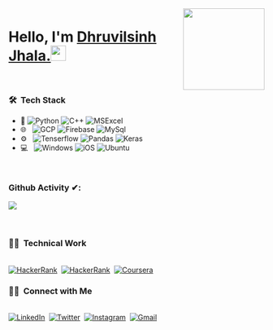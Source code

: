 <img align="right" src="https://i.pinimg.com/originals/e4/26/70/e426702edf874b181aced1e2fa5c6cde.gif" height="160px" width="auto">

<h1 align="left"><strong> Hello, I'm <a href="">Dhruvilsinh Jhala.</a></strong><img src="https://raw.githubusercontent.com/sidbelbase/sidbelbase/master/wave.gif" width="30px">
</h1>


<br/>
<h3> 🛠 &nbsp;Tech Stack</h3>

- :space_invader:
  ![Python](https://img.shields.io/badge/Python-14354C?style=for-the-badge&logo=python&logoColor=white)
  ![C++](https://img.shields.io/badge/c++-%2300599C.svg?style=for-the-badge&logo=c%2B%2B&ogoColor=white) 
  ![MSExcel](https://img.shields.io/badge/Microsoft_Excel-217346?style=for-the-badge&logo=microsoft-excel&logoColor=white) 
- 🌐 &nbsp;
  ![GCP](https://img.shields.io/badge/GoogleCloud-%234285F4.svg?style=for-the-badge&logo=google-cloud&logoColor=white)
  ![Firebase](https://img.shields.io/badge/firebase-%23039BE5.svg?style=for-the-badge&logo=firebase)
  ![MySql](https://img.shields.io/badge/mysql-%2300f.svg?style=for-the-badge&logo=mysql&logoColor=white)
- ⚙️ &nbsp;
  ![Tenserflow](https://img.shields.io/badge/TensorFlow-%23FF6F00.svg?style=for-the-badge&logo=TensorFlow&logoColor=white)
  ![Pandas](https://img.shields.io/badge/pandas-%23150458.svg?style=for-the-badge&logo=pandas&logoColor=white)
  ![Keras](https://img.shields.io/badge/Keras-%23D00000.svg?style=for-the-badge&logo=Keras&logoColor=white)
- 💻 &nbsp;
  ![Windows](https://img.shields.io/badge/Windows-0078D6?style=for-the-badge&logo=windows&logoColor=white)
  ![iOS](https://img.shields.io/badge/iOS-000000?style=for-the-badge&logo=ios&logoColor=white)
  ![Ubuntu](https://img.shields.io/badge/Ubuntu-E95420?style=for-the-badge&logo=ubuntu&logoColor=white)

<br/>



### Github Activity ✔:
<a href="https://github.com/dhruviljhala">
  <img align="center" src="https://github-readme-stats.vercel.app/api/top-langs/?username=dhruviljhala&layout=compact&theme=radical" />
  </a>
<!--<a href="https://github.com/dhruviljhala">
 <img align="left" src="https://github-readme-stats.vercel.app/api?username=dhruviljhala&show_icons=true&theme=radical" alt="Dave's github stats"/>
-->
</a>
<br/>
<br/>
<br/>


<h3> 🤝🏻 &nbsp;Technical Work </h3> 

<p align="left">
<br>
  <a href="https://www.hackerrank.com/dhruviljhala"><img src="https://img.shields.io/badge/-Hackerrank-2EC866?style=for-the-badge&logo=HackerRank&logoColor=white" alt="HackerRank" /></a>&nbsp;
  <a href="https://www.hackerearth.com/@dhruvilsinh1"><img src="https://img.shields.io/badge/HackerEarth-%232C3454.svg?style=for-the-badge&logo=HackerEarth&logoColor=Blue" alt="HackerRank" /></a>&nbsp;
<a href="https://www.coursera.org/user/0d3bd7855740336e4a6dc29ede013359"><img src="https://img.shields.io/badge/Udemy-%23EA5252.svg?style=for-the-badge&logo=Udemy&logoColor=white" alt="Coursera" /></a>&nbsp;

  <br/> 
<p>

  
  
<h3> 🤝🏻 &nbsp;Connect with Me </h3> 
<p align="left">
<br>
<a href="https://www.linkedin.com/in/dhruvilsinh-jhala-451ab7179/"><img src="https://img.shields.io/badge/linkedin-%230077B5.svg?&style=for-the-badge&logo=linkedin&logoColor=white" alt="LinkedIn" /></a>&nbsp;
<a href="https://twitter.com/DataOnATangent"><img src="https://img.shields.io/badge/Twitter-1DA1F2?style=for-the-badge&logo=twitter&logoColor=white" alt="Twitter" /></a>&nbsp;
<a href="https://www.instagram.com/alchemistic.dj/"><img src="https://img.shields.io/badge/Instagram-%23E4405F.svg?style=for-the-badge&logo=Instagram&logoColor=white" alt="Instagram" /></a>&nbsp;
<a href="mailto:dhruviljhala@gmail.com?subject=Hola%20Jiji"><img src="https://img.shields.io/badge/gmail-%23D14836.svg?&style=for-the-badge&logo=gmail&logoColor=white" alt="Gmail"/></a>&nbsp;
<!--<a href="https://kkvanonymous.github.io/"><img alt="Website" src="https://img.shields.io/website?style=for-the-badge&up_message=portfolio&url=https%3A%2F%2Fkkvanonymous.github.io%2F"></a>-->
</p>
<br/> 
<p>

